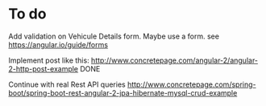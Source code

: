 # To do
Add validation on Vehicule Details form. Maybe use a form.
    see https://angular.io/guide/forms


Implement post like this:
http://www.concretepage.com/angular-2/angular-2-http-post-example DONE

Continue with real Rest API queries
http://www.concretepage.com/spring-boot/spring-boot-rest-angular-2-jpa-hibernate-mysql-crud-example